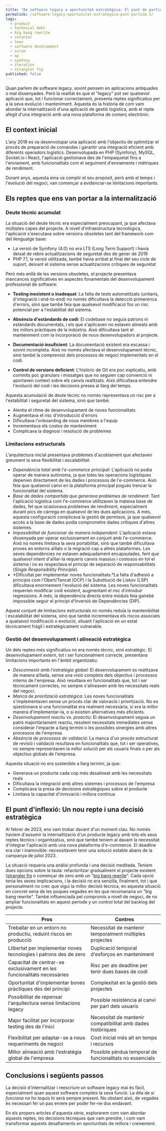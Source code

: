 ```yaml
---
title: "De software legacy a oportunitat estratègica: El punt de partida (I)"
permalink: /software-legacy-oportunitat-estrategica-punt-partida-1/
tags: 
  - product
  - technical debt
  - big bang rewrite
  - refactor
  - lean
  - software development
  - scrum
  - xp
  - symfony
  - iteration
  - strangler fig
published: false
---
```


Quan parlem de software legacy, sovint pensem en aplicacions antiquades o mal dissenyades. Però la realitat és que el "legacy" pot ser qualsevol aplicació que, tot i funcionar correctament, presenta reptes significatius per a la seva evolució i manteniment. Aquesta és la història de com vam abordar la internalització d'una aplicació de gestió logística, amb el repte afegit d'una integració amb una nova plataforma de comerç electrònic.

## El context inicial

L'any 2018 es va desenvolupar una aplicació amb l'objectiu de optimitzar el procés de preparació de comandes i garantir una integració eficient amb diferents operadors logístics. Desenvolupada en PHP (Symfony), MySQL, Socket.io i React, l'aplicació gestionava des de l'empaquetat fins a l'enviament, amb funcionalitats com el seguiment d'enviaments i mètriques de rendiment.

Durant anys, aquesta eina va complir el seu propòsit, però amb el temps i l'evolució del negoci, van començar a evidenciar-se limitacions importants.

## Els reptes que ens van portar a la internalització

### Deute tècnic acumulat

La situació del deute tècnic era especialment preocupant, ja que afectava múltiples capes del projecte. A nivell d'infraestructura tecnològica, l'aplicació s'executava sobre versions obsoletes tant del framework com del llenguatge base:

- La versió de Symfony (4.0) no era LTS (Long Term Support) i havia deixat de rebre actualitzacions de seguretat des de gener de 2019
- PHP 7.1, la versió utilitzada, també havia arribat al final del seu cicle de suport, deixant el sistema sense actualitzacions crítiques de seguretat

Però més enllà de les versions obsoletes, el projecte presentava mancances significatives en aspectes fonamentals del desenvolupament professional de software:

- **Testing inexistent o inadequat**: La falta de tests automatitzats (unitaris, d'integració i end-to-end) no només dificultava la detecció primerenca d'errors, sinó que també feia que qualsevol modificació fos un risc potencial per a l'estabilitat del sistema.

- **Absència d'estàndards de codi**: El codebase no seguia patrons ni estàndards documentats, i els que s'aplicaven no estaven alineats amb les millors pràctiques de la indústria. Això dificultava tant el manteniment com la incorporació de nous desenvolupadors al projecte.

- **Documentació insuficient**: La documentació existent era escassa i sovint incompleta. Això no només afectava el desenvolupament tècnic, sinó també la comprensió dels processos de negoci implementats en el codi.

- **Control de versions deficient**: L'històric de Git era poc explicatiu, amb commits poc granulars i missatges que no seguien cap convenció ni aportaven context sobre els canvis realitzats. Això dificultava entendre l'evolució del codi i les decisions preses al llarg del temps.

Aquesta acumulació de deute tècnic no només representava un risc per a l'estabilitat i seguretat del sistema, sinó que també:

- Alentia el ritme de desenvolupament de noves funcionalitats
- Augmentava el risc d'introducció d'errors
- Dificultava l'onboarding de nous membres a l'equip
- Incrementava els costos de manteniment
- Complicava la diagnosi i resolució de problemes

### Limitacions estructurals

L'arquitectura inicial presentava problemes d'acoblament que afectaven greument la seva flexibilitat i escalabilitat:

- *Dependència total amb l'e-commerce principal*:  L'aplicació no podia operar de manera autònoma, ja que totes les operacions logístiques depenien directament de les dades i processos de l'e-commerce. Això feia que qualsevol canvi en la plataforma principal pogués trencar la funcionalitat del sistema.
- *Base de dades compartida que generava problemes de rendiment*: Tant l'aplicació logística com l'e-commerce utilitzaven la mateixa base de dades, fet que ocasionava problemes de rendiment, especialment durant pics de càrrega en qualsevol de les dues aplicacions. A més, aquesta configuració complicava la gestió de permisos, ja que qualsevol accés a la base de dades podia comprometre dades crítiques d'altres sistemes.
- *Impossibilitat de funcionar de manera independent:*  L'aplicació estava dissenyada per operar exclusivament en conjunt amb l'e-commerce. Això no només limitava la seva portabilitat, sinó que també dificultava proves en entorns aïllats o la migració cap a altres plataformes. Les seves dependències no estaven adequadament encapsulades, fent que qualsevol intent d'aïllar-la requerís canvis massius i costosos en tot el sistema i no es respectava el principi de separació de responsabilitats (*Single Responsibility Principle*).
- *Dificultat per implementar noves funcionalitats:*La falta d'adhesió a principis com l'Obert/Tancat (OCP) i la Substitució de Liskov (LSP) dificultava enormement l'evolució del sistema. Les noves funcionalitats requerien modificar codi existent, augmentant el risc d'introduir regressions. A més, la dependència directa entre mòduls feia gairebé impossible seguir el principi d'Inversió de Dependències (DIP).

Aquest conjunt de limitacions estructurals no només reduïa la mantenibilitat i escalabilitat del sistema, sinó que també incrementava els riscos associats a qualsevol modificació o evolució, situant l'aplicació en un estat tècnicament fràgil i estratègicament vulnerable.

### Gestió del desenvolupament i alineació estratègica

Un dels reptes més significatius no era només tècnic, sinó estratègic. El desenvolupament extern, tot i ser funcionalment correcte, presentava limitacions importants en l'àmbit organitzatiu:

- *Desconnexió amb l'estratègia global:* El desenvolupament es realitzava de manera aïllada, sense una visió completa dels objectius i processos interns de l'empresa. Això resultava en funcionalitats que, tot i ser tècnicament correctes, no sempre s'alineaven amb les necessitats reals del negoci.
- *Manca de priorització estratègica*: Les noves funcionalitats s'implementaven sense un procés clar de valoració i priorització. No es qüestionava si una funcionalitat era realment necessària, si era la millor manera d'implementar-la, o si existien alternatives més eficients.
- *Desenvolupament reactiu vs. proactiu*: El desenvolupament seguia un patró majoritàriament reactiu, resolent necessitats immediates sense considerar l'impacte a llarg termini o les possibles sinergies amb altres processos de l'empresa.
- *Absència de processos de validació*: La manca d'un procés estructurat de revisió i validació resultava en funcionalitats que, tot i ser operatives, no sempre representaven la millor solució per als usuaris finals o per als objectius globals de l'empresa.

Aquesta situació no era sostenible a llarg termini, ja que:

- Generava un producte cada cop més desalineat amb les necessitats reals
- Dificultava la integració amb altres sistemes i processos de l'empresa
- Complicava la presa de decisions estratègiques sobre el producte
- Limitava la capacitat d'innovació i millora continua

## El punt d'inflexió: Un nou repte i una decisió estratègica

Al febrer de 2023, ens vam trobar davant d'un moment clau. No només havíem d'assumir la internalització d'un producte legacy amb tots els seus reptes tècnics i organitzatius, sinó que també teníem al davant la necessitat d'integrar l'aplicació amb una nova plataforma d'e-commerce. El deadline era clar i inamovible: necessitàvem tenir una solució estable abans de la campanya de juliol 2023.

La situació requeria una anàlisi profunda i una decisió meditada. Teníem dues opcions sobre la taula: refactoritzar gradualment el projecte existent ([strangler fig](https://martinfowler.com/bliki/StranglerFigApplication.html) o començar de zero amb un "[big bang rewrite](https://scalablehuman.com/2023/10/14/why-a-big-bang-rewrite-of-a-system-is-a-bad-idea-in-software-development/)". Cada opció tenia les seves implicacions, i la decisió no era senzilla, finalment, tot i que personalment no crec que sigui la millor decisió tècnica, en aquesta situació en concret seria de les poques vegades en les que recomanaria un "big bang rewrite". També influenciada pel compromís a nivell de negoci, de no ampliar funcionalitats en aquest període y un control total del backlog del projecte.

| Pros | Contres |
|---------------------------|----------|
| Treballar en un entorn no productiu, reduint riscos en producció | Necessitat de mantenir temporalment múltiples projectes |
| Llibertat per implementar noves tecnologies i patrons des de zero | Duplicació temporal d'esforços en manteniment |
| Capacitat de centrar-se exclusivament en les funcionalitats necessàries | Risc per als deadline per tenir dues bases de codi |
| Oportunitat d'implementar bones pràctiques des del principi | Complexitat en la gestió dels projectes |
| Possibilitat de repensar l'arquitectura sense limitacions legacy | Possible resistència al canvi per part dels usuaris |
| Major facilitat per incorporar testing des de l'inici | Necessitat de mantenir compatibilitat amb dades històriques |
| Flexibilitat per adaptar-se a nous requeriments de negoci | Cost inicial més alt en temps i recursos |
| Millor alineació amb l'estratègia global de l'empresa | Possible pèrdua temporal de funcionalitats no essencials |

## Conclusions i següents passos

La decisió d'internalitzar i reescriure un software legacy mai és fàcil, especialment quan aquest software compleix la seva funció. La dita de *si funciona no ho toquis* hi serà sempre present. No obstant això, de vegades és necessari fer un pas enrere per poder fer-ne dos endavant.

En els propers articles d'aquesta sèrie, explorarem com vam abordar aquests reptes, les decisions tècniques que vam prendre, i com vam transformar aquests desafiaments en oportunitats de millora i creixement.

